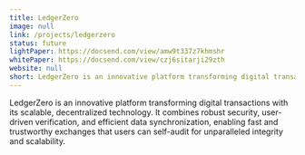 ```yaml
---
title: LedgerZero
image: null
link: /projects/ledgerzero
status: future
lightPaper: https://docsend.com/view/amw9t337z7khmshr
whitePaper: https://docsend.com/view/czj6sitarji29zth
website: null
short: LedgerZero is an innovative platform transforming digital transactions with its scalable, decentralized technology. It combines robust security, user-driven verification, and efficient data synchronization, enabling fast and trustworthy exchanges that users can self-audit for unparalleled integrity and scalability.
---
```


LedgerZero is an innovative platform transforming digital transactions with its scalable, decentralized technology. It combines robust security, user-driven verification, and efficient data synchronization, enabling fast and trustworthy exchanges that users can self-audit for unparalleled integrity and scalability.
